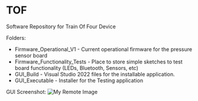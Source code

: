 # TOF
Software Repository for Train Of Four Device

Folders: 
- Firmware_Operational_V1 - Current operational firmware for the pressure sensor board
- Firmware_Functionality_Tests - Place to store simple sketches to test board functionality (LEDs, Bluetooth, Sensors, etc)
- GUI_Build - Visual Studio 2022 files for the installable application. 
- GUI_Executable - Installer for the Testing application

GUI Screenshot:
![My Remote Image](https://imgur.com/xFoV5nG)
